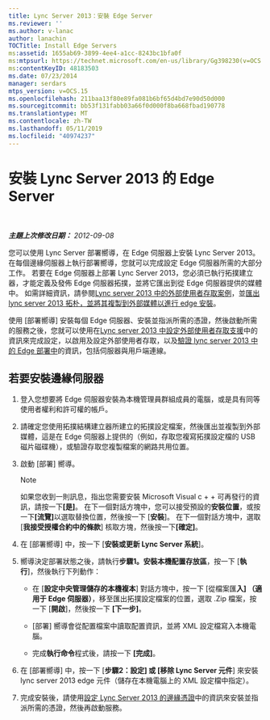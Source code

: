 ```yaml
---
title: Lync Server 2013：安裝 Edge Server
ms.reviewer: ''
ms.author: v-lanac
author: lanachin
TOCTitle: Install Edge Servers
ms:assetid: 1655ab69-3899-4ee4-a1cc-8243bc1bfa0f
ms:mtpsurl: https://technet.microsoft.com/en-us/library/Gg398230(v=OCS.15)
ms:contentKeyID: 48183503
ms.date: 07/23/2014
manager: serdars
mtps_version: v=OCS.15
ms.openlocfilehash: 211baa13f80e89fa081b6bf65d4bd7e90d50d000
ms.sourcegitcommit: bb53f131fabb03a66f0d000f8ba668fbad190778
ms.translationtype: MT
ms.contentlocale: zh-TW
ms.lasthandoff: 05/11/2019
ms.locfileid: "40974237"
---
```

<div data-xmlns="http://www.w3.org/1999/xhtml">

<div class="topic" data-xmlns="http://www.w3.org/1999/xhtml" data-msxsl="urn:schemas-microsoft-com:xslt" data-cs="http://msdn.microsoft.com/en-us/">

<div data-asp="http://msdn2.microsoft.com/asp">

# <a name="install-edge-servers-for-lync-server-2013"></a>安裝 Lync Server 2013 的 Edge Server

</div>

<div id="mainSection">

<div id="mainBody">

<span> </span>

_**主題上次修改日期：** 2012-09-08_

您可以使用 Lync Server 部署嚮導，在 Edge 伺服器上安裝 Lync Server 2013。 在每個邊緣伺服器上執行部署嚮導，您就可以完成設定 Edge 伺服器所需的大部分工作。 若要在 Edge 伺服器上部署 Lync Server 2013，您必須已執行拓撲建立器，才能定義及發佈 Edge 伺服器拓撲，並將它匯出到從 Edge 伺服器提供的媒體中。 如需詳細資訊，請參閱[Lync server 2013 中的外部使用者存取案例](lync-server-2013-scenarios-for-external-user-access.md)，並[匯出 lync server 2013 拓朴，並將其複製到外部媒體以進行 edge 安裝](lync-server-2013-export-your-topology-and-copy-it-to-external-media-for-edge-installation.md)。

使用 [部署嚮導] 安裝每個 Edge 伺服器、安裝並指派所需的憑證，然後啟動所需的服務之後，您就可以使用在[Lync server 2013 中設定外部使用者存取支援](lync-server-2013-configuring-support-for-external-user-access.md)中的資訊來完成設定，以啟用及設定外部使用者存取，以及[驗證 lync server 2013 中的 Edge 部署中](lync-server-2013-verifying-your-edge-deployment.md)的資訊，包括伺服器與用戶端連線。

<div>

## <a name="to-install-an-edge-server"></a>若要安裝邊緣伺服器

1.  登入您想要將 Edge 伺服器安裝為本機管理員群組成員的電腦，或是具有同等使用者權利和許可權的帳戶。

2.  請確定您使用拓撲結構建立器所建立的拓撲設定檔案，然後匯出並複製到外部媒體，這是在 Edge 伺服器上提供的（例如，存取您複寫拓撲設定檔的 USB 磁片磁碟機），或驗證存取您複製檔案的網路共用位置。

3.  啟動 [部署] 嚮導。
    
    <div>
    

    > [!NOTE]  
    > 如果您收到一則訊息，指出您需要安裝 Microsoft Visual c + + 可再發行的資訊，請按一下<STRONG>[是]</STRONG>。 在下一個對話方塊中，您可以接受預設的<STRONG>安裝位置</STRONG>，或按一下<STRONG>[流覽]</STRONG>以選取替換位置，然後按一下 [<STRONG>安裝</STRONG>]。 在下一個對話方塊中，選取 [<STRONG>我接受授權合約中的條款</STRONG>] 核取方塊，然後按一下<STRONG>[確定]</STRONG>。

    
    </div>

4.  在 [部署嚮導] 中，按一下 [**安裝或更新 Lync Server 系統**]。

5.  嚮導決定部署狀態之後，請執行**步驟1。安裝本機配置存放區**，按一下 [**執行**]，然後執行下列動作：
    
      - 在 [**設定中央管理儲存的本機複本**] 對話方塊中，按一下 [從檔案匯**入] （適用于 Edge 伺服器）**，移至匯出拓撲設定檔案的位置，選取 .Zip 檔案，按一下 [**開啟**]，然後按一下 **[下一步]**。
    
      - [部署] 嚮導會從配置檔案中讀取配置資訊，並將 XML 設定檔寫入本機電腦。
    
      - 完成**執行命令**程式後，請按一下 **[完成]**。

6.  在 [部署嚮導] 中，按一下 [**步驟2：設定] 或 [移除 Lync Server 元件**] 來安裝 lync server 2013 edge 元件（儲存在本機電腦上的 XML 設定檔中指定）。

7.  完成安裝後，請使用[設定 Lync Server 2013 的邊緣憑證](lync-server-2013-set-up-edge-certificates.md)中的資訊來安裝並指派所需的憑證，然後再啟動服務。

</div>

</div>

<span> </span>

</div>

</div>

</div>

